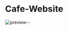 # Cafe-Website
![preview--](https://user-images.githubusercontent.com/56999749/132123263-b8bfe6ab-ba95-4658-9fb4-d23839585b2f.JPG)
